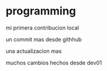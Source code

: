# programming

mi primera contribucion local 

un commit mas desde githhub

una actualizacion mas

muchos cambios hechos desde dev01